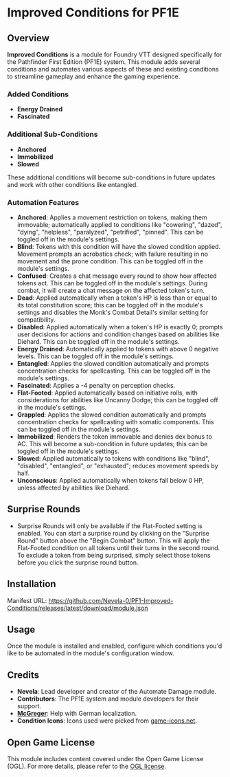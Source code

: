 # Improved Conditions for PF1E

## Overview

**Improved Conditions** is a module for Foundry VTT designed specifically for the Pathfinder First Edition (PF1E) system. This module adds several conditions and automates various aspects of these and existing conditions to streamline gameplay and enhance the gaming experience.

### Added Conditions

- **Energy Drained**
- **Fascinated**

### Additional Sub-Conditions

- **Anchored**
- **Immobilized**
- **Slowed**

These additional conditions will become sub-conditions in future updates and work with other conditions like entangled.

### Automation Features

- **Anchored**: Applies a movement restriction on tokens, making them immovable; automatically applied to conditions like "cowering", "dazed", "dying", "helpless", "paralyzed", "petrified", "pinned". This can be toggled off in the module's settings.
- **Blind**: Tokens with this condition will have the slowed condition applied. Movement prompts an acrobatics check; with failure resulting in no movement and the prone condition. This can be toggled off in the module's settings.
- **Confused**: Creates a chat message every round to show how affected tokens act. This can be toggled off in the module's settings. During combat, it will create a chat message on the affected token's turn.
- **Dead**: Applied automatically when a token's HP is less than or equal to its total constitution score; this can be toggled off in the module's settings and disables the Monk's Combat Detail's similar setting for compatibility.
- **Disabled**: Applied automatically when a token's HP is exactly 0; prompts user decisions for actions and condition changes based on abilities like Diehard. This can be toggled off in the module's settings.
- **Energy Drained**: Automatically applied to tokens with above 0 negative levels. This can be toggled off in the module's settings.
- **Entangled**: Applies the slowed condition automatically and prompts concentration checks for spellcasting. This can be toggled off in the module's settings.
- **Fascinated**: Applies a -4 penalty on perception checks.
- **Flat-Footed**: Applied automatically based on initiative rolls, with considerations for abilities like Uncanny Dodge; this can be toggled off in the module's settings.
- **Grappled**: Applies the slowed condition automatically and prompts concentration checks for spellcasting with somatic components. This can be toggled off in the module's settings.
- **Immobilized**: Renders the token immovable and denies dex bonus to AC. This will become a sub-condition in future updates; this can be toggled off in the module's settings.
- **Slowed**: Applied automatically to tokens with conditions like "blind", "disabled", "entangled", or "exhausted"; reduces movement speeds by half.
- **Unconscious**: Applied automatically when tokens fall below 0 HP, unless affected by abilities like Diehard.

## Surprise Rounds
- Surprise Rounds will only be available if the Flat-Footed setting is enabled. You can start a surprise round by clicking on the "Surprise Round" button above the "Begin Combat" button. This will apply the Flat-Footed condition on all tokens until their turns in the second round. To exclude a token from being surprised, simply select those tokens before you click the surprise round button.

## Installation

Manifest URL: https://github.com/Nevela-0/PF1-Improved-Conditions/releases/latest/download/module.json


## Usage

Once the module is installed and enabled, configure which conditions you'd like to be automated in the module's configuration window.

## Credits

- **Nevela**: Lead developer and creator of the Automate Damage module.
- **Contributors**: The PF1E system and module developers for their support.
- **[McGreger](https://github.com/McGreger)**: Help with German localization.
- **Condition Icons**: Icons used were picked from [game-icons.net](https://game-icons.net/about.html).


## Open Game License

This module includes content covered under the Open Game License (OGL). For more details, please refer to the [OGL license](./ogl.md).
